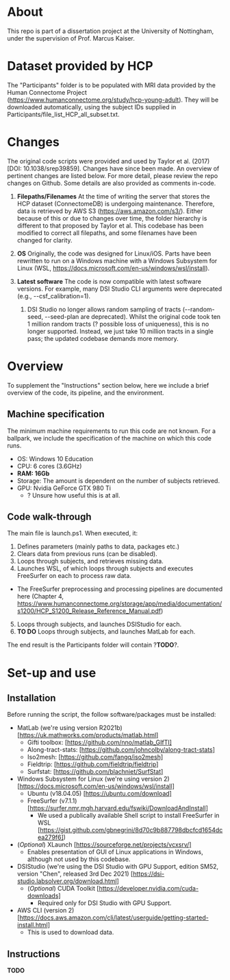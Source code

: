 # About
This repo is part of a dissertation project at the University of Nottingham, under the supervision of Prof. Marcus Kaiser.

# Dataset provided by HCP
The "Participants" folder is to be populated with MRI data provided by the Human Connectome Project (https://www.humanconnectome.org/study/hcp-young-adult). They will be downloaded automatically, using the subject IDs supplied in Participants/file_list_HCP_all_subset.txt.

# Changes
The original code scripts were provided and used by Taylor et al. (2017) [DOI: 10.1038/srep39859]. Changes have since been made. An overview of pertinent changes are listed below. For more detail, please review the repo changes on Github. Some details are also provided as comments in-code. 

1. **Filepaths/Filenames** At the time of writing the server that stores the HCP dataset (ConnectomeDB) is undergoing maintenance. Therefore, data is retrieved by AWS S3 (https://aws.amazon.com/s3/). Either because of this or due to changes over time, the folder hierarchy is different to that proposed by Taylor et al. This codebase has been modified to correct all filepaths, and some filenames have been changed for clarity.

2. **OS** Originally, the code was designed for Linux/iOS. Parts have been rewritten to run on a Windows machine with a Windows Subsystem for Linux (WSL, https://docs.microsoft.com/en-us/windows/wsl/install).

3. **Latest software** The code is now compatible with latest software versions. For example, many DSI Studio CLI arguments were deprecated (e.g., --csf_calibration=1).
	1. DSI Studio no longer allows random sampling of tracts (--random-seed, --seed-plan are deprecated). Whilst the original code took ten 1 million random tracts (? possible loss of uniqueness), this is no longer supported. Instead, we just take 10 million tracts in a single pass; the updated codebase demands more memory.  

# Overview
To supplement the "Instructions" section below, here we include a brief overview of the code, its pipeline, and the environment.

## Machine specification
The minimum machine requirements to run this code are not known. For a ballpark, we include the specification of the machine on which this code runs.

- OS: Windows 10 Education
- CPU: 6 cores (3.6GHz)
- **RAM: 16Gb**
- Storage: The amount is dependent on the number of subjects retrieved.
- GPU: Nvidia GeForce GTX 980 Ti
  - ? Unsure how useful this is at all. 

## Code walk-through
The main file is launch.ps1. When executed, it:
1. Defines parameters (mainly paths to data, packages etc.)
2. Clears data from previous runs (can be disabled).
3. Loops through subjects, and retrieves missing data.
4. Launches WSL, of which loops through subjects and executes FreeSurfer on each to process raw data.
  - The FreeSurfer preprocessing and processing pipelines are documented here (Chapter 4, https://www.humanconnectome.org/storage/app/media/documentation/s1200/HCP_S1200_Release_Reference_Manual.pdf)  
5. Loops through subjects, and launches DSIStudio for each.
6. **TO DO** Loops through subjects, and launches MatLab for each.

The end result is the Participants folder will contain ?**TODO**?.

# Set-up and use
## Installation
Before running the script, the follow software/packages must be installed:
- MatLab (we're using version R2021b) [https://uk.mathworks.com/products/matlab.html]
  - Gifti toolbox: [https://github.com/nno/matlab_GIfTI]
  - Along-tract-stats: [https://github.com/johncolby/along-tract-stats]
  - Iso2mesh: [https://github.com/fangq/iso2mesh]
  - Fieldtrip: [https://github.com/fieldtrip/fieldtrip]
  - Surfstat: [https://github.com/blachniet/SurfStat]
- Windows Subsystem for Linux (we're using version 2) [https://docs.microsoft.com/en-us/windows/wsl/install]
  - Ubuntu (v18.04.05) [https://ubuntu.com/download]
  - FreeSurfer (v7.1.1) [https://surfer.nmr.mgh.harvard.edu/fswiki/DownloadAndInstall]
    - We used a publically available Shell script to install FreeSurfer in WSL [https://gist.github.com/gbnegrini/8d70c9b887798dbcfcd1654dcea279f6]) 
- (_Optional_) XLaunch [https://sourceforge.net/projects/vcxsrv/]
  - Enables presentation of GUI of Linux applications in Windows, although not used by this codebase.
- DSIStudio (we're using the DSI Studio with GPU Support, edition SM52, version "Chen", released 3rd Dec 2021) [https://dsi-studio.labsolver.org/download.html]
  - (_Optional_) CUDA Toolkit [https://developer.nvidia.com/cuda-downloads]
    - Required only for DSI Studio with GPU Support.
- AWS CLI (version 2) [https://docs.aws.amazon.com/cli/latest/userguide/getting-started-install.html]
  - This is used to download data.

## Instructions
**TODO**